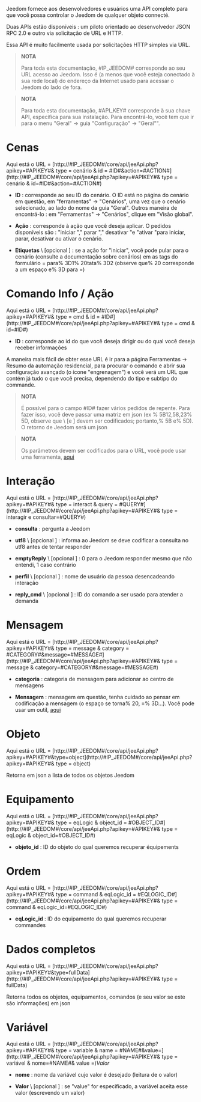 Jeedom fornece aos desenvolvedores e usuários uma API
completo para que você possa controlar o Jeedom de qualquer objeto
connecté.

Duas APIs estão disponíveis : um piloto orientado ao desenvolvedor
JSON RPC 2.0 e outro via solicitação de URL e HTTP.

Essa API é muito facilmente usada por solicitações HTTP simples via
URL.

> **NOTA**
>
> Para toda esta documentação, \#IP\_JEEDOM\# corresponde ao seu URL
> acesso ao Jeedom. Isso é (a menos que você esteja conectado à sua rede
> local) do endereço da Internet usado para acessar o Jeedom
> do lado de fora.

> **NOTA**
>
> Para toda esta documentação, \#API\_KEY\# corresponde à sua chave
> API, específica para sua instalação. Para encontrá-lo, você tem que ir para
> o menu "Geral" → guia "Configuração" → "Geral"".

Cenas 
========

Aqui está o URL =
[http://\#IP\_JEEDOM\#/core/api/jeeApi.php?apikey=\#APIKEY\#& type = cenário & id = \#ID\#&action=\#ACTION\#](http://#IP_JEEDOM#/core/api/jeeApi.php?apikey=#APIKEY#& type = cenário & id=#ID#&action=#ACTION#)

-   **ID** : corresponde ao seu ID do cenário. O ID está no
    página do cenário em questão, em "ferramentas" → "Cenários", uma vez que o
    cenário selecionado, ao lado do nome da guia "Geral". Outros
    maneira de encontrá-lo : em "Ferramentas" → "Cenários", clique em
    "Visão global".

-   **Ação** : corresponde à ação que você deseja aplicar. O
    pedidos disponíveis são : "iniciar "," parar "," desativar "e
    "ativar "para iniciar, parar, desativar ou
    ativar o cenário.

-   **Etiquetas** \ [opcional \] : se a ação for "iniciar", você pode pular
    para o cenário (consulte a documentação sobre cenários) em
    as tags do formulário = para% 3D1% 20tata% 3D2 (observe que% 20 corresponde a um
    espaço e% 3D para =)

Comando Info / Ação 
====================

Aqui está o URL =
[http://\#IP\_JEEDOM\#/core/api/jeeApi.php?apikey=\#APIKEY\#& type = cmd & id = \#ID\#](http://#IP_JEEDOM#/core/api/jeeApi.php?apikey=#APIKEY#& type = cmd & id=#ID#)

-   **ID** : corresponde ao id do que você deseja dirigir ou do qual
    você deseja receber informações

A maneira mais fácil de obter esse URL é ir para a página Ferramentas →
Resumo da automação residencial, para procurar o comando e abrir sua configuração
avançado (o ícone "engrenagem") e você verá um URL que contém
já tudo o que você precisa, dependendo do tipo e subtipo do
commande.

> **NOTA**
>
> É possível para o campo \#ID\# fazer vários pedidos
> de repente. Para fazer isso, você deve passar uma matriz em json (ex
> % 5B12,58,23% 5D, observe que \ [e \] devem ser codificados; portanto,% 5B
> e% 5D). O retorno de Jeedom será um json

> **NOTA**
>
> Os parâmetros devem ser codificados para o URL, você pode usar
> uma ferramenta, [aqui](https://meyerweb.com/eric/tools/dencoder/)

Interação 
===========

Aqui está o URL =
[http://\#IP\_JEEDOM\#/core/api/jeeApi.php?apikey=\#APIKEY\#& type = interact & query = \#QUERY\#](http://#IP_JEEDOM#/core/api/jeeApi.php?apikey=#APIKEY#& type = interagir e consultar=#QUERY#)

-   **consulta** : pergunta a Jeedom

-   **utf8** \ [opcional \] : informa ao Jeedom se deve codificar a consulta
    no utf8 antes de tentar responder

-   **emptyReply** \ [opcional \] : 0 para o Jeedom responder mesmo que
    não entendi, 1 caso contrário

-   **perfil** \ [opcional \] : nome de usuário da pessoa
    desencadeando interação

-   **reply\_cmd** \ [opcional \] : ID do comando a ser usado para
    atender a demanda

Mensagem 
=======

Aqui está o URL =
[http://\#IP\_JEEDOM\#/core/api/jeeApi.php?apikey=\#APIKEY\#& type = message & category = \#CATEGORY\#&message=\#MESSAGE\#](http://#IP_JEEDOM#/core/api/jeeApi.php?apikey=#APIKEY#& type = message & category=#CATEGORY#&message=#MESSAGE#)

-   **categoria** : categoria de mensagem para adicionar ao centro de mensagens

-   **Mensagem** : mensagem em questão, tenha cuidado ao pensar em codificação
    a mensagem (o espaço se torna% 20, =% 3D…). Você pode usar um
    outil, [aqui](https://meyerweb.com/eric/tools/dencoder/)

Objeto 
=====

Aqui está o URL =
[http://\#IP\_JEEDOM\#/core/api/jeeApi.php?apikey=\#APIKEY\#&type=object](http://#IP_JEEDOM#/core/api/jeeApi.php?apikey=#APIKEY#& type = object)

Retorna em json a lista de todos os objetos Jeedom

Equipamento 
==========

Aqui está o URL =
[http://\#IP\_JEEDOM\#/core/api/jeeApi.php?apikey=\#APIKEY\#& type = eqLogic & object\_id = \#OBJECT\_ID\#](http://#IP_JEEDOM#/core/api/jeeApi.php?apikey=#APIKEY#& type = eqLogic & object_id=#OBJECT_ID#)

-   **objeto\_id** : ID do objeto do qual queremos recuperar
    équipements

Ordem 
========

Aqui está o URL =
[http://\#IP\_JEEDOM\#/core/api/jeeApi.php?apikey=\#APIKEY\#& type = command & eqLogic\_id = \#EQLOGIC\_ID\#](http://#IP_JEEDOM#/core/api/jeeApi.php?apikey=#APIKEY#& type = command & eqLogic_id=#EQLOGIC_ID#)

-   **eqLogic\_id** : ID do equipamento do qual queremos recuperar
    commandes

Dados completos 
=========

Aqui está o URL =
[http://\#IP\_JEEDOM\#/core/api/jeeApi.php?apikey=\#APIKEY\#&type=fullData](http://#IP_JEEDOM#/core/api/jeeApi.php?apikey=#APIKEY#& type = fullData)

Retorna todos os objetos, equipamentos, comandos (e seu valor se este
são informações) em json

Variável 
========

Aqui está o URL =
[http://\#IP\_JEEDOM\#/core/api/jeeApi.php?apikey=\#APIKEY\#& type = variable & name = \#NAME\#&value=](http://#IP_JEEDOM#/core/api/jeeApi.php?apikey=#APIKEY#& type = variável & nome=#NAME#& value =)*Valor*

-   **nome** : nome da variável cujo valor é desejado (leitura de
    o valor)

-   **Valor** \ [opcional \] : se "value" for especificado, a variável
    aceita esse valor (escrevendo um valor)


